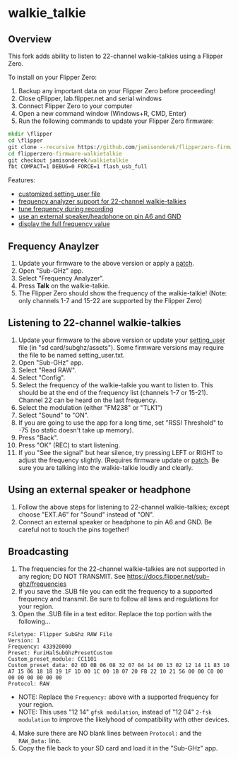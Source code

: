 # walkie_talkie

## Overview
This fork adds ability to listen to 22-channel walkie-talkies using a Flipper Zero.


To install on your Flipper Zero:
1. Backup any important data on your Flipper Zero before proceeding!
2. Close qFlipper, lab.flipper.net and serial windows
3. Connect Flipper Zero to your computer
4. Open a new command window (Windows+R, CMD, Enter) 
5. Run the following commands to update your Flipper Zero firmware:

```cmd
mkdir \flipper
cd \flipper
git clone --recursive https://github.com/jamisonderek/flipperzero-firmware-walkietalkie
cd flipperzero-firmware-walkietalkie
git checkout jamisonderek/walkietalkie
fbt COMPACT=1 DEBUG=0 FORCE=1 flash_usb_full

```

Features:
- [customized setting_user file](https://github.com/flipperdevices/flipperzero-firmware/commit/49e95313e9730ed4d607489e9b87a4b0771ae2eb)
- [frequency analyzer support for 22-channel walkie-talkies](https://github.com/flipperdevices/flipperzero-firmware/commit/311da512114311bb543fe0ae1e94ec2c903fe355)
- [tune frequency during recording](https://github.com/flipperdevices/flipperzero-firmware/commit/a8de08f9e0f953a109b2ec1f320334231ea32e20)
- [use an external speaker/headphone on pin A6 and GND](https://github.com/flipperdevices/flipperzero-firmware/commit/d05e95b992b33564f4f0df2d38a3f0fb045ed3f9)
- [display the full frequency value](https://github.com/flipperdevices/flipperzero-firmware/commit/eb243bdf38377ca2641ab40a0ccc9f07da5c8f23)

## Frequency Anaylzer
1. Update your firmware to the above version or apply a [patch](https://github.com/flipperdevices/flipperzero-firmware/commit/311da512114311bb543fe0ae1e94ec2c903fe355).
2. Open "Sub-GHz" app.
3. Select "Frequency Analyzer".
4. Press **Talk** on the walkie-talkie.
5. The Flipper Zero should show the frequency of the walkie-talkie!  (Note: only channels 1-7 and 15-22 are supported by the Flipper Zero)

## Listening to 22-channel walkie-talkies
1. Update your firmware to the above version or update your [setting_user](https://github.com/flipperdevices/flipperzero-firmware/commit/49e95313e9730ed4d607489e9b87a4b0771ae2eb) file (in "sd card/subghz/assets"). Some firmware versions may require the file to be named setting_user.txt.
2. Open "Sub-GHz" app.
3. Select "Read RAW".
4. Select "Config".
5. Select the frequency of the walkie-talkie you want to listen to. This should be at the end of the frequency list (channels 1-7 or 15-21). Channel 22 can be heard on the last frequency.
6. Select the modulation (either "FM238" or "TLK1")
7. Select "Sound" to "ON".
8. If you are going to use the app for a long time, set "RSSI Threshold" to -75 (so static doesn't take up memory).
9. Press "Back".
10. Press "OK" (REC) to start listening.
11. If you "See the signal" but hear silence, try pressing LEFT or RIGHT to adjust the frequency slightly. (Requires firmware update or [patch](https://github.com/flipperdevices/flipperzero-firmware/commit/a8de08f9e0f953a109b2ec1f320334231ea32e20).  Be sure you are talking into the walkie-talkie loudly and clearly.

## Using an external speaker or headphone
1. Follow the above steps for listening to 22-channel walkie-talkies; except choose "EXT.A6" for "Sound" instead of "ON".
2. Connect an external speaker or headphone to pin A6 and GND. Be careful not to touch the pins together!

## Broadcasting
1. The frequencies for the 22-channel walkie-talkies are not supported in any region; DO NOT TRANSMIT.  See https://docs.flipper.net/sub-ghz/frequencies
2. If you save the .SUB file you can edit the frequency to a supported frequency and transmit.  Be sure to follow all laws and regulations for your region.
3. Open the .SUB file in a text editor.  Replace the top portion with the following...
```
Filetype: Flipper SubGhz RAW File
Version: 1
Frequency: 433920000
Preset: FuriHalSubGhzPresetCustom
Custom_preset_module: CC1101
Custom_preset_data: 02 0D 0B 06 08 32 07 04 14 00 13 02 12 14 11 83 10 A7 15 06 18 18 19 1F 1D 00 1C 00 1B 07 20 FB 22 10 21 56 00 00 C0 00 00 00 00 00 00 00
Protocol: RAW
```
  - NOTE: Replace the `Frequency:` above with a supported frequency for your region.
  - NOTE: This uses "12 14" `gfsk modulation`, instead of "12 04" `2-fsk modulation` to improve the likelyhood of compatibility with other devices.
4. Make sure there are NO blank lines between `Protocol:` and the `RAW_Data:` line.
5. Copy the file back to your SD card and load it in the "Sub-GHz" app.

